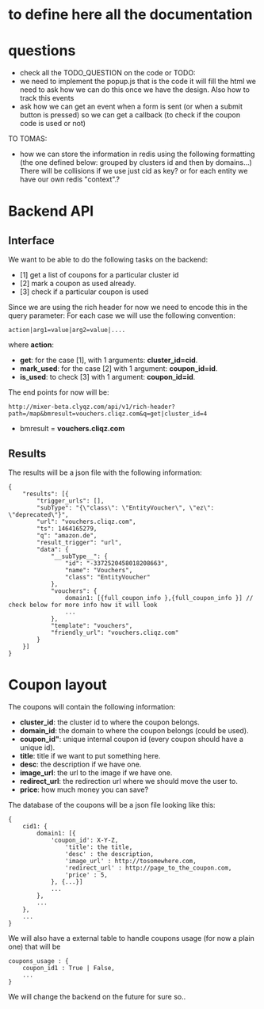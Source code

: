# to define here all the documentation



# questions
- check all the TODO_QUESTION on the code or TODO:
- we need to implement the popup.js that is the code it will fill the html
  we need to ask how we can do this once we have the design.
  Also how to track this events
- ask how we can get an event when a form is sent (or when a submit button is pressed)
  so we can get a callback (to check if the coupon code is used or not)

TO TOMAS:
- how we can store the information in redis using the following formatting (the
  one defined below: grouped by clusters id and then by domains...) There will be
  collisions if we use just cid as key? or for each entity we have our own redis "context".?



# Backend API

## Interface

We want to be able to do the following tasks on the backend:

- [1] get a list of coupons for a particular cluster id
- [2] mark a coupon as used already.
- [3] check if a particular coupon is used

Since we are using the rich header for now we need to encode this in the query parameter:
For each case we will use the following convention:

```
action|arg1=value|arg2=value|....
```

where **action**:
- **get**: for the case [1], with 1 arguments: **cluster_id=cid**.
- **mark_used**: for the case [2] with 1 argument: **coupon_id=id**.
- **is_used**: to check [3] with 1 argument: **coupon_id=id**.


The end points for now will be:
```
http://mixer-beta.clyqz.com/api/v1/rich-header?path=/map&bmresult=vouchers.cliqz.com&q=get|cluster_id=4
```

- bmresult = **vouchers.cliqz.com**

## Results

The results will be a json file with the following information:

```
{
	"results": [{
		"trigger_urls": [],
		"subType": "{\"class\": \"EntityVoucher\", \"ez\": \"deprecated\"}",
		"url": "vouchers.cliqz.com",
		"ts": 1464165279,
		"q": "amazon.de",
		"result_trigger": "url",
		"data": {
			"__subType__": {
				"id": "-3372520458018208663",
				"name": "Vouchers",
				"class": "EntityVoucher"
			},
			"vouchers": {
				domain1: [{full_coupon_info },{full_coupon_info }] // check below for more info how it will look
                ...
			},
			"template": "vouchers",
			"friendly_url": "vouchers.cliqz.com"
		}
	}]
}
```


# Coupon layout

The coupons will contain the following information:

- **cluster_id**: the cluster id to where the coupon belongs.
- **domain_id**: the domain to where the coupon belongs (could be used).
- **coupon_id"**: unique internal coupon id (every coupon should have a unique id).
- **title**: title if we want to put something here.
- **desc**: the description if we have one.
- **image_url**: the url to the image if we have one.
- **redirect_url**: the redirection url where we should move the user to.
- **price**: how much money you can save?

The database of the coupons will be a json file looking like this:

```
{
    cid1: {
        domain1: [{
        	'coupon_id': X-Y-Z,
                'title': the title,
                'desc' : the description,
                'image_url' : http://tosomewhere.com,
                'redirect_url' : http://page_to_the_coupon.com,
                'price' : 5,
            }, {...}]
            ...
        },
        ...
    },
    ...
}
```

We will also have a external table to handle coupons usage (for now a plain one)
that will be

```
coupons_usage : {
    coupon_id1 : True | False,
    ...
}
```

We will change the backend on the future for sure so..
